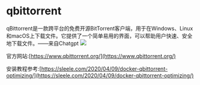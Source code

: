 # qbittorrent

qBittorrent是一款跨平台的免费开源BitTorrent客户端，用于在Windows、Linux和macOS上下载文件。它提供了一个简单易用的界面，可以帮助用户快速、安全地下载文件。——来自Chatgpt
![](https://sleele.com/wp-content/uploads/uPic/svOCHj.png)

官方网站:[https://www.qbittorrent.org/](https://www.qbittorrent.org/)

安装教程参考:[https://sleele.com/2020/04/09/docker-qbittorrent-optimizing/](https://sleele.com/2020/04/09/docker-qbittorrent-optimizing/)
